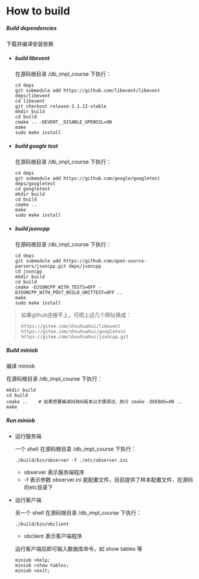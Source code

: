 # How to build

##### Build dependencies

下载并编译安装依赖

- ##### build libevent

   在源码根目录 /db_impl_course 下执行：

   ```shell
   cd deps
   git submodule add https://github.com/libevent/libevent deps/libevent
   cd libevent
   git checkout release-2.1.12-stable
   mkdir build
   cd build
   cmake .. -DEVENT__DISABLE_OPENSSL=ON
   make
   sudo make install
   ```

- ##### build google test

   在源码根目录 /db_impl_course 下执行：

   ```shell
   cd deps
   git submodule add https://github.com/google/googletest deps/googletest
   cd googletest
   mkdir build
   cd build
   cmake ..
   make
   sudo make install
   ```

- ##### build jsoncpp

   在源码根目录 /db_impl_course 下执行：

   ```shell
   cd deps
   git submodule add https://github.com/open-source-parsers/jsoncpp.git deps/jsoncpp
   cd jsoncpp
   mkdir build
   cd build
   cmake -DJSONCPP_WITH_TESTS=OFF -DJSONCPP_WITH_POST_BUILD_UNITTEST=OFF ..
   make
   sudo make install
   ```

> 如果github连接不上，可把上述几个网址换成：
>
> ```
> https://gitee.com/zhouhuahui/libevent
> https://gitee.com/zhouhuahui/googletest
> https://gitee.com/zhouhuahui/jsoncpp.git
> ```

##### Build miniob

编译 miniob

在源码根目录 /db_impl_course 下执行：

```shell
mkdir build
cd build
cmake ..	# 如果想要编译DEBUG版本以方便调试，执行 cmake -DDEBUG=ON ..
make
```

##### Run miniob

- 运行服务端

  一个 shell 在源码根目录 /db_impl_course 下执行：

  ```shell
  ./build/bin/observer -f ./etc/observer.ini
  ```

  - observer 表示服务端程序
  - -f 表示参数 observer.ini 是配置文件，目前提供了样本配置文件，在源码的etc目录下

- 运行客户端

  另一个 shell 在源码根目录 /db_impl_course 下执行：

  ```shell
  ./build/bin/obclient
  ```

  - obclient 表示客户端程序

  运行客户端后即可输入数据库命令，如 show tables 等

  ```shell
  miniob >help;
  miniob >show tables;
  miniob >exit;
  ```

  
